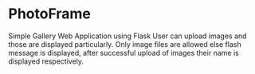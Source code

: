 # PhotoFrame
Simple Gallery Web Application using Flask
User can upload images and those are displayed particularly.
Only image files are allowed else flash message is displayed, after successful upload of images their name is displayed respectively.
